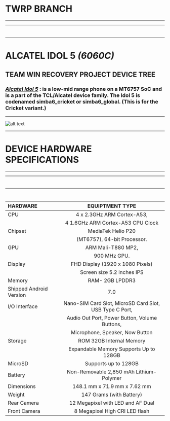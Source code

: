 # **TWRP BRANCH**
---
___
#
---

# ALCATEL IDOL 5 _*(6060C)*_
## __TEAM WIN RECOVERY PROJECT  DEVICE TREE__

### <u>*__Alcatel Idol 5__*</u> : is a low-mid range phone on a MT6757 SoC and is a part of the TCL/Alcatel device family. The Idol 5 is codenamed simba6_cricket or simba6_global. (This is for the Cricket variant.)
---

![alt text](https://cdn.slashgear.com/wp-content/uploads/2017/09/alcatel_idol_5.jpg)
___

# __DEVICE HARDWARE SPECIFICATIONS__
___
___
#
---
#
#
#
|**HARDWARE**           | **EQUIPTMENT TYPE**|
|:----------------------|:-------------------:
CPU                     | 4 x 2.3GHz ARM Cortex-A53,
|                       | 4 1.6GHz ARM Cortex-A53 CPU Clock
Chipset                 | MediaTek Helio P20 
|                       | (MT6757), 64-bit Processor.
GPU                     | ARM Mali-T880 MP2,
|                       | 900 MHz GPU.
Display                 | FHD Display (1920 x 1080 Pixels)
|                       | Screen size 5.2 inches IPS
Memory                  | RAM- 2GB LPDDR3
Shipped Android Version | 7.0
I/O Interface           | Nano-SIM Card Slot, MicroSD Card Slot, USB Type C Port, 
|                       | Audio Out Port, Power Button, Volume Buttons, 
|                       | Microphone, Speaker, Now Button
Storage                 | ROM 32GB Internal Memory
|                       | Expandable Memory Supports Up to 128GB 
MicroSD                 | Supports up to 128GB
Battery                 | Non-Removable 2,850 mAh Lithium-Polymer
Dimensions              | 148.1 mm x 71.9 mm x 7.62 mm
Weight                  | 147 Grams (with Battery)
Rear Camera             | 12 Megapixel with LED and AF Dual
Front Camera            | 8 Megapixel High CRI LED flash
